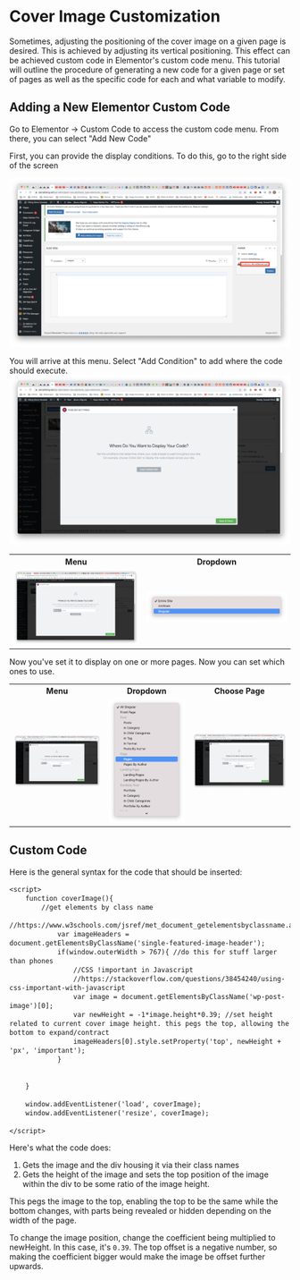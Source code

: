 # Cover Image Customization
Sometimes, adjusting the positioning of the cover image on a given page is desired. This is achieved by adjusting its vertical positioning. This effect can be achieved custom code in Elementor's custom code menu. This tutorial will outline the procedure of generating a new code for a given page or set of pages as well as the specific code for each and what variable to modify.

## Adding a New Elementor Custom Code
Go to Elementor -> Custom Code to access the custom code menu. From there, you can select "Add New Code"

First, you can provide the display conditions. To do this, go to the right side of the screen

<img src = "1. Modify Display Conditions.png">

You will arrive at this menu. Select "Add Condition" to add where the code should execute.
<img src = "2. Add Condition.png">

<table>
<tr>
<th>Menu</th>
<th>Dropdown</th>
</tr>
<tr>
<td><img src = "3. Modify the Inclusion Criteria.png"></td>
<td><img src = "4. Display Dropdown 1.png"></td>
</tr>
</table>

Now you've set it to display on one or more pages. Now you can set which ones to use.

<table>
<tr>
<th>Menu</th>
<th>Dropdown</th>
<th>Choose Page</th>
</tr>
<tr>
<td><img src = "5. Which Pages.png"></td>
<td><img src = "6. Display Dropdown 2.png"></td>
<td><img src = "7. Choose Page.png"></td>
</tr>
</table>

## Custom Code
Here is the general syntax for the code that should be inserted:
```
<script>
	function coverImage(){
		//get elements by class name
		//https://www.w3schools.com/jsref/met_document_getelementsbyclassname.asp
			var imageHeaders = document.getElementsByClassName('single-featured-image-header');
			if(window.outerWidth > 767){ //do this for stuff larger than phones
				//CSS !important in Javascript
				//https://stackoverflow.com/questions/38454240/using-css-important-with-javascript
				var image = document.getElementsByClassName('wp-post-image')[0];
				var newHeight = -1*image.height*0.39; //set height related to current cover image height. this pegs the top, allowing the bottom to expand/contract
				imageHeaders[0].style.setProperty('top', newHeight + 'px', 'important');
			}
		
		
	}
	
	window.addEventListener('load', coverImage);
	window.addEventListener('resize', coverImage);
	
</script>
```

Here's what the code does:
1. Gets the image and the div housing it via their class names
2. Gets the height of the image and sets the top position of the image within the div to be some ratio of the image height.

This pegs the image to the top, enabling the top to be the same while the bottom changes, with parts being revealed or hidden depending on the width of the page.

To change the image position, change the coefficient being multiplied to newHeight. In this case, it's `0.39`. The top offset is a negative number, so making the coefficient bigger would make the image be offset further upwards.